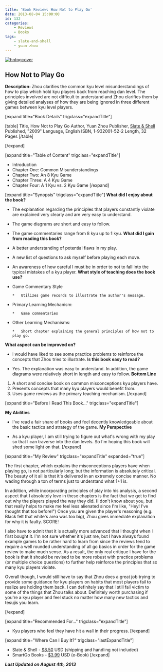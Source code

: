 ```yaml
---
title: 'Book Review: How Not to Play Go'
date: 2013-08-04 15:00:00
id: 132
categories:
	- Reviews
	- Books
tags:
	- slate-and-shell
	- yuan-zhou
---
```


[![hntpgcover](http://www.bengozen.com/wp-content/uploads/2010/09/hntpgcover.jpg)](http://www.bengozen.com/wp-content/uploads/2010/09/hntpgcover.jpg)

## How Not to Play Go

**Description:** Zhou clarifies the common kyu level misunderstandings of how to play which hold kyu players back from reaching dan level. The principles involved are not difficult to understand and Zhou clarifies them by giving detailed analyses of how they are being ignored in three different games between kyu level players.

<!--more-->

[expand title="Book Details" trigclass="expandTitle"]

[table]
Title, How Not to Play Go
Author, Yuan Zhou
Publisher, [Slate &amp; Shell](http://www.slateandshell.com)
Published, "2009"
Language, English
ISBN, 1-932001-52-2
Length, 32 Pages
[/table]

[/expand]

[expand title="Table of Content" trigclass="expandTitle"]

*   Introduction
*   Chapter One: Common Misunderstandings
*   Chapter Two: An 8 Kyu Game
*   Chapter Three: A 4 Kyu Game
*   Chapter Four: A 1 Kyu vs. 2 Kyu Game
[/expand]

[expand title="Synopsis" trigclass="expandTitle"]
**What did I enjoy about the book?**

*   The explanation regarding the principles that players constantly violate are explained very clearly and are very easy to understand.
*   The game diagrams are short and easy to follow.
*   The game commentaries range from 8 kyu up to 1 kyu.
**What did I gain from reading this book?**

*   A better understanding of potential flaws in my play.
*   A new list of questions to ask myself before playing each move.
*   An awareness of how careful I must be in order to not to fall into the typical mistakes of a kyu player.
**What style of teaching does the book use?**

*   Game Commentary Style

		*   Utilizes game records to illustrate the author's message.

*   Primary Learning Mechanism:

		*   Game commentaries

*   Other Learning Mechanisms:

		*   Short chapter explaining the general principles of how not to play go.
**What aspect can be improved on?**

*   I would have liked to see some practice problems to reinforce the concepts that Zhou tries to illustrate.
**Is this book easy to read?**

*   Yes. The explanation was easy to understand. In addition, the game diagrams were relatively short in length and easy to follow.
**Bottom Line**

1.  A short and concise book on common misconceptions kyu players have.
2.  Presents concepts that many kyu players would benefit from.
3.  Uses game reviews as the primary teaching mechanism.
[/expand]

[expand title="Before I Read This Book..." trigclass="expandTitle"]

**My Abilities**

*   I've read a fair share of books and feel decently knowledgeable about the basic tactics and strategy of the game.
**My Perspective**

*   As a kyu player, I am still trying to figure out what's wrong with my play so that I can traverse into the dan levels. So I'm hoping this book will shed some light on that.
[/expand]

[expand title="My Review" trigclass="expandTitle" expanded="true"]

The first chapter, which explains the misconceptions players have when playing go, is not particularly long; but the information is absolutely critical. The beauty of it all is that it's delivered in an extremely concise manner. No wading through a ton of terms just to understand what 1+1 is.

In addition, while incorporating principles of play into his analysis, a second aspect that I absolutely love in these chapters is the fact that we get to find out why the players played the way they did. (I don't know about you, but that really helps to make me feel less alienated since I'm like, "Hey! I've thought that too before!") Once you are given the player's reasoning (e.g. Black felt that white's area was too big), Zhou gives immediate explanation for why it is faulty. SCORE!

I also have to admit that it is actually more advanced that I thought when I first bought it. I'm not sure whether it's just me, but I have always found example games to be rather hard to learn from since the reviews tend to require a well rounded understanding of all go basics in order for the game review to make much sense. As a result, the only real critique I have for the book is that it should be revised to be more robust with practice problems (or multiple choice questions) to further help reinforce the principles that so many kyu players violate.

Overall though, I would still have to say that Zhou does a great job trying to provide some guidance for kyu players on habits that most players fail to realize are holding them back. I can definitely say that I still fall victim to some of the things that Zhou talks about. Definitely worth purchasing if you're a kyu player and feel stuck no matter how many new tactics and tesujis you learn.

[/expand]

[expand title="Recommended For..." trigclass="expandTitle"]

*   Kyu players who feel they have hit a wall in their progress.
[/expand]

[expand title="Where Can I Buy It?" trigclass="lastExpandTitle"]

*   Slate &amp; Shell - [$8.50](http://www.slateandshell.com/SSYZ011.html) USD (shipping and handling not included)
*   SmartGo Books - [$3.99](http://www.smartgo.com/books.htm) USD (e-Book)
[/expand]

_**Last Updated on August 4th, 2013**_
